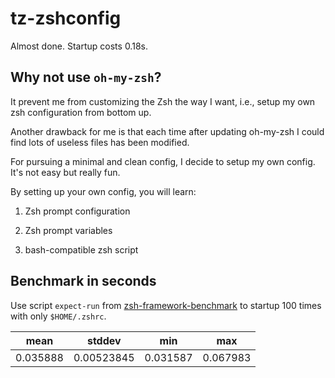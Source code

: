 # tz-zshconfig

Almost done. Startup costs 0.18s.

## Why not use `oh-my-zsh`?

It prevent me from customizing the Zsh the way I want, i.e., setup my own zsh configuration from bottom up.

Another drawback for me is that each time after updating oh-my-zsh I could find lots of useless files has been modified.

For pursuing a minimal and clean config, I decide to setup my own config. It's not easy but really fun.

By setting up your own config, you will learn:

1. Zsh prompt configuration

2. Zsh prompt variables

3. bash-compatible zsh script

## Benchmark in seconds

Use script `expect-run` from [zsh-framework-benchmark](https://github.com/zimfw/zsh-framework-benchmark) to startup 100 times with only `$HOME/.zshrc`.

| mean     | stddev     | min      | max      |
| -------- | ---------- | -------- | -------- |
| 0.035888 | 0.00523845 | 0.031587 | 0.067983 |
